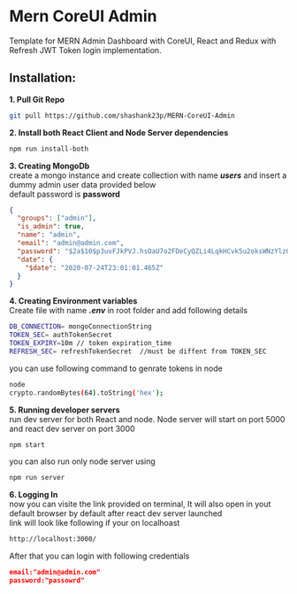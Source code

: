 # Mern CoreUI Admin

Template for MERN Admin Dashboard with CoreUI, React and Redux with Refresh JWT Token login implementation.

## Installation:

**1. Pull Git Repo**

```bash
git pull https://github.com/shashank23p/MERN-CoreUI-Admin
```

**2. Install both React Client and Node Server dependencies**

```bash
npm run install-both
```

**3. Creating MongoDb**<br>
create a mongo instance and create collection with name **_users_** and insert a dummy admin user data provided below<br>
default password is **password**

```json
{
  "groups": ["admin"],
  "is_admin": true,
  "name": "admin",
  "email": "admin@admin.com",
  "password": "$2a$10$p3uvFJkPVJ.hsOaU7o2FDeCyQZLi4LqkHCvk5u2oksWNzYlzOmyhy",
  "date": {
    "$date": "2020-07-24T23:01:01.465Z"
  }
}
```

**4. Creating Environment variables**<br>
Create file with name **_.env_** in root folder and add following details

```bash
DB_CONNECTION= mongoConnectionString
TOKEN_SEC= authTokenSecret
TOKEN_EXPIRY=10m // token expiration_time
REFRESH_SEC= refreshTokenSecret  //must be diffent from TOKEN_SEC
```
you can use following command to genrate tokens in node
```bash
node
crypto.randomBytes(64).toString('hex');

```
**5. Running developer servers**<br>
run dev server for both React and node. Node server will start on port 5000 and react dev server on port 3000

```bash
npm start
```

you can also run only node server using

```bash
npm run server
```

**6. Logging In**<br>
now you can visite the link provided on terminal, It will also open in yout default browser by default after react dev server launched<br>
link will look like following if your on localhoast

```bash
http://localhost:3000/
```

After that you can login with following credentials

```json
email:"admin@admin.com"
password:"passowrd"
```
